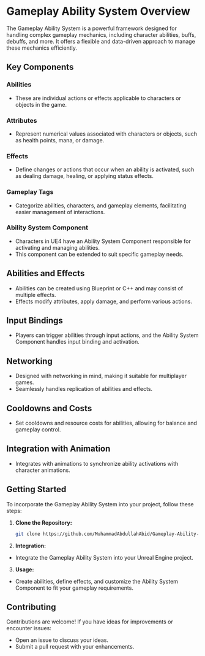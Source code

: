 # Gameplay Ability System Overview

The Gameplay Ability System is a powerful framework designed for handling complex gameplay mechanics, including character abilities, buffs, debuffs, and more. It offers a flexible and data-driven approach to manage these mechanics efficiently.

## Key Components

### Abilities

- These are individual actions or effects applicable to characters or objects in the game.

### Attributes

- Represent numerical values associated with characters or objects, such as health points, mana, or damage.

### Effects

- Define changes or actions that occur when an ability is activated, such as dealing damage, healing, or applying status effects.

### Gameplay Tags

- Categorize abilities, characters, and gameplay elements, facilitating easier management of interactions.

### Ability System Component

- Characters in UE4 have an Ability System Component responsible for activating and managing abilities.
- This component can be extended to suit specific gameplay needs.

## Abilities and Effects

- Abilities can be created using Blueprint or C++ and may consist of multiple effects.
- Effects modify attributes, apply damage, and perform various actions.

## Input Bindings

- Players can trigger abilities through input actions, and the Ability System Component handles input binding and activation.

## Networking

- Designed with networking in mind, making it suitable for multiplayer games.
- Seamlessly handles replication of abilities and effects.

## Cooldowns and Costs

- Set cooldowns and resource costs for abilities, allowing for balance and gameplay control.

## Integration with Animation

- Integrates with animations to synchronize ability activations with character animations.

## Getting Started

To incorporate the Gameplay Ability System into your project, follow these steps:

1. **Clone the Repository:**
   ```bash
   git clone https://github.com/MuhammadAbdullahAbid/Gameplay-Ability-System
2. **Integration:**

- Integrate the Gameplay Ability System into your Unreal Engine project.
3. **Usage:**

- Create abilities, define effects, and customize the Ability System Component to fit your gameplay requirements.
## Contributing
Contributions are welcome! If you have ideas for improvements or encounter issues:

- Open an issue to discuss your ideas.
- Submit a pull request with your enhancements.
